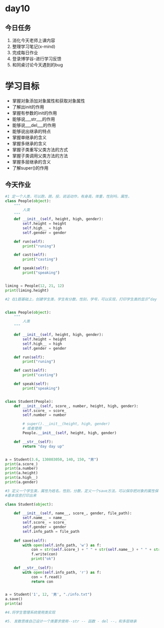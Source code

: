 # day10

## 今日任务

1. 消化今天老师上课内容
2. 整理学习笔记\(x-mind\)
3. 完成每日作业
4. 登录博学谷-进行学习反馈
5. 和同桌讨论今天遇到的bug

# 学习目标

* 掌握对象添加对象属性和获取对象属性
* 了解出init的作用
* 掌握有参数的init的作用
* 能够说\_\__str\_\_\_的作用
* 能够说\_\__del\_\_\_的作用
* 能够说出继承的特点
* 掌握单继承的含义
* 掌握多继承的含义
* 掌握子类重写父类方法的方式
* 掌握子类调用父类方法的方法
* 掌握多层继承的含义
* 了解super\(\)的作用

## 今天作业

```py
#1 定一个人类，可以跑，跳，投，说话动作，有身高，体重，性别吗，属性，
class People(object):
    """
        人类
    """
    def __init__(self, height, high, gender):
        self.height = height
        self.high__ = high
        self.gender = gender

    def run(self):
        print("runing")

    def cast(self):
        print("casting")

    def speak(self):
        print("speaking")


liming = People(12, 21, 12)
print(liming.height)
```

```py
#2 在1题基础上，创建学生类，学生有分数，性别，学号，可以实现，打印学生类的显示“day day up”


class People(object):
    """
        人类
    """

    def __init__(self, height, high, gender):
        self.height = height
        self.high__ = high
        self.gender = gender

    def run(self):
        print("runing")

    def cast(self):
        print("casting")

    def speak(self):
        print("speaking")


class Student(People):
    def __init__(self, score_, number, height, high, gender):
        self.score_ = score_
        self.number = number

        # super().__init__(height, high, gender)
        # 或者使用
        People.__init__(self, height, high, gender)

    def __str__(self):
        return "day day up"


a = Student(3.6, 130803050, 140, 150, "男")
print(a.score_)
print(a.number)
print(a.height)
print(a.high__)
print(a.gender)
```

```py
#3 定义一个学生类，属性为姓名，性别，分数，定义一个save方法，可以保存把对象的属性保存到信息文件中，打印对对象的时候可以把学生的
#基本信息打印出来

class Student(object):
    
    def __init__(self, name__, score_, gender, file_path):
        self.name__ = name__
        self.score_ = score_
        self.gender = gender
        self.info_path = file_path
        
    def save(self):
        with open(self.info_path, 'w') as f:
            con = str(self.score_) + " " + str(self.name__) + " " + str(self.gender)
            f.write(con)
            print("ok")
    
    def __str__(self):
        with open(self.info_path, 'r') as f:
            con = f.read()
            return con


a = Student('1', 12, '男', "./info.txt")
a.save()
print(a)
```

```py
#4.将学生管理系统使用类实现
```

```py
#5. 发散思维自己设计一个类要求使用--str -- 函数 - del --，和多层继承
```



